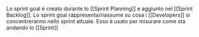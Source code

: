 Lo sprint goal è creato durante lo [[Sprint Planning]] e aggiunto nel [[Sprint Backlog]].
Lo sprint goal rappresenta/riassume su cosa i [[Developers]] si concentreranno nello sprint attuale.
Esso è usato per misurare come sta andando lo [[Sprint]] 